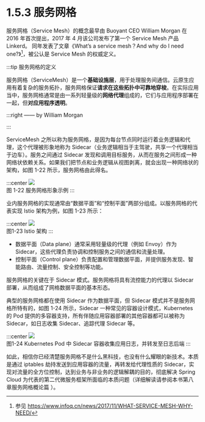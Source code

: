 # 1.5.3 服务网格

服务网格（Service Mesh）的概念最早由 Buoyant CEO William Morgan 在 2016 年首次提出，2017 年 4 月该公司发布了第一个 Service Mesh 产品 Linkerd。 同年发表了文章《What’s a service mesh？And why do I need one?》[^1]，被公认是 Service Mesh 的权威定义。

:::tip 服务网格的定义

服务网格（ServiceMesh）是一个**基础设施层**，用于处理服务间通信。云原生应用有着复杂的服务拓扑，服务网格保证**请求在这些拓扑中可靠地穿梭**。在实际应用当中，服务网格通常是由一系列轻量级的**网络代理**组成的，它们与应用程序部署在一起，但**对应用程序透明**。

:::right
—— by William Morgan

:::

ServiceMesh 之所以称为服务网格，是因为每台节点同时运行着业务逻辑和代理，这个代理被形象地称为 Sidecar（业务逻辑相当于主驾驶，共享一个代理相当于边车）。服务之间通过 Sidecar 发现和调用目标服务，从而在服务之间形成一种网络状依赖关系。如果我们把节点和业务逻辑从视图剥离，就会出现一种网络状的架构，如图 1-22 所示，服务网格由此得名。

:::center
  ![](../assets/service-mesh.png)<br/>
  图 1-22 服务网格形象示例
:::

业内服务网格的实现通常由“数据平面”和“控制平面”两部分组成。以服务网格的代表实现 Istio 架构为例，如图 1-23 所示：

:::center
  ![](../assets/service-mesh-arc.svg)<br/>
  图1-23 Istio 架构
:::

- 数据平面（Data plane）通常采用轻量级的代理（例如 Envoy）作为 Sidecar，这些代理负责协调和控制服务之间的通信和流量处理。
- 控制平面（Control plane）负责配置和管理数据平面，并提供服务发现、智能路由、流量控制、安全控制等功能。

服务网格的关键在于 Sidecar 模式。服务网格将具有流控能力的代理以 Sidecar 部署，从而组成了网格数据平面的基本形态。

典型的服务网格都在使用 Sidecar 作为数据平面，但 Sidecar 模式并不是服务网格所特有的，如图 1-24 所示，Sidecar 一种常见的容器设计模式，Kubernetes 的 Pod 提供的多容器支持，所有伴随应用容器部署的其他容器都可以被称为 Sidecar，如日志收集 Sidecar、追踪代理 Sidecar 等。

:::center
  ![](../assets/k8s-sidecar.png)<br/>
  图1-24 Kubernetes Pod 中 Sidecar 容器收集应用日志，并转发至日志后端
:::

如此，相信你已经清楚服务网格不是什么黑科技，也没有什么耀眼的新技术。本质是通过 iptables 劫持发送到应用容器的流量，再转发给代理性质的 Sidecar，实现对流量的全方位控制，达到业务与非业务的逻辑解耦的目的，彻底解决 Spring Cloud 为代表的第二代微服务框架所面临的本质问题（详细解读请参阅本书第八章服务网格概论篇 ）。

[^1]: 参见 https://www.infoq.cn/news/2017/11/WHAT-SERVICE-MESH-WHY-NEED/
[^2]: 参见 https://istio.io/v1.15/blog/2021/proxyless-grpc/
[^3]: 参见 https://istio.io/latest/zh/blog/2023/ambient-merged-istio-main/
 
